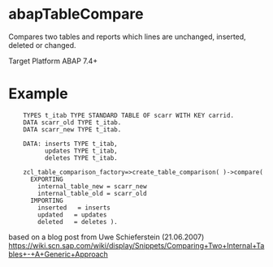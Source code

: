 # abapTableCompare
Compares two tables and reports which lines are unchanged, inserted, deleted or changed.

Target Platform ABAP 7.4+

# Example
```
    TYPES t_itab TYPE STANDARD TABLE OF scarr WITH KEY carrid.
    DATA scarr_old TYPE t_itab.
    DATA scarr_new TYPE t_itab.

    DATA: inserts TYPE t_itab,
          updates TYPE t_itab,
          deletes TYPE t_itab.
          
    zcl_table_comparison_factory=>create_table_comparison( )->compare(
      EXPORTING
        internal_table_new = scarr_new
        internal_table_old = scarr_old
      IMPORTING
        inserted   = inserts
        updated   = updates
        deleted   = deletes ).
```

based on a blog post from Uwe Schieferstein (21.06.2007) https://wiki.scn.sap.com/wiki/display/Snippets/Comparing+Two+Internal+Tables+-+A+Generic+Approach
